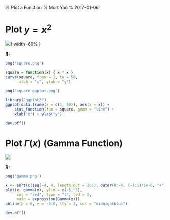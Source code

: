 % Plot a Function
% Mort Yao
% 2017-01-06

# Plot $y = x^2$

![](https://i0.wp.com/dl.dropboxusercontent.com/s/i5w5lagy1w2jz6v/square.png){ width=60% }

**R:**
```R
png('square.png')

square = function(x) { x * x }
curve(square, from = 1, to = 50,
      xlab = "x", ylab = "y")

png('square-ggplot.png')

library("ggplot2")
ggplot(data.frame(x = c(1, 50)), aes(x = x)) +
    stat_function(fun = square, geom = "line") +
    xlab("x") + ylab("y")

dev.off()
```

# Plot $\Gamma(x)$ (Gamma Function)

![](https://i0.wp.com/dl.dropboxusercontent.com/s/l0s11ya4s0gr2bp/gamma.png)

**R:**
```R
png('gamma.png')

x <- sort(c(seq(-4, 4, length.out = 201), outer(0:-4, (-1:1)*1e-6, "+")))
plot(x, gamma(x), ylim = c(-5, 5),
     col = "red", type = "l", lwd = 2,
     main = expression(Gamma(x)))
abline(h = 0, v = -3:0, lty = 3, col = "midnightblue")

dev.off()
```
